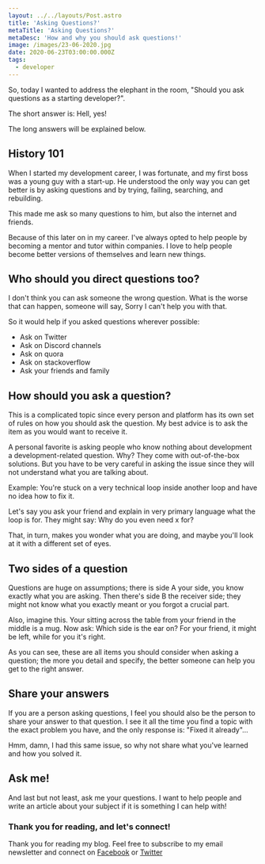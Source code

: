 ```yaml
---
layout: ../../layouts/Post.astro
title: 'Asking Questions?'
metaTitle: 'Asking Questions?'
metaDesc: 'How and why you should ask questions!'
image: /images/23-06-2020.jpg
date: 2020-06-23T03:00:00.000Z
tags:
  - developer
---
```


So, today I wanted to address the elephant in the room, "Should you ask questions as a starting developer?".

The short answer is: Hell, yes!

The long answers will be explained below.

## History 101

When I started my development career, I was fortunate, and my first boss was a young guy with a start-up. He understood the only way you can get better is by asking questions and by trying, failing, searching, and rebuilding.

This made me ask so many questions to him, but also the internet and friends.

Because of this later on in my career. I've always opted to help people by becoming a mentor and tutor within companies. I love to help people become better versions of themselves and learn new things.

## Who should you direct questions too?

I don't think you can ask someone the wrong question. What is the worse that can happen, someone will say, Sorry I can't help you with that.

So it would help if you asked questions wherever possible:

- Ask on Twitter
- Ask on Discord channels
- Ask on quora
- Ask on stackoverflow
- Ask your friends and family

## How should you ask a question?

This is a complicated topic since every person and platform has its own set of rules on how you should ask the question. My best advice is to ask the item as you would want to receive it.

A personal favorite is asking people who know nothing about development a development-related question. Why? They come with out-of-the-box solutions. But you have to be very careful in asking the issue since they will not understand what you are talking about.

Example: You're stuck on a very technical loop inside another loop and have no idea how to fix it.

Let's say you ask your friend and explain in very primary language what the loop is for. They might say: Why do you even need x for?

That, in turn, makes you wonder what you are doing, and maybe you'll look at it with a different set of eyes.

## Two sides of a question

Questions are huge on assumptions; there is side A your side, you know exactly what you are asking. Then there's side B the receiver side; they might not know what you exactly meant or you forgot a crucial part.

Also, imagine this. Your sitting across the table from your friend in the middle is a mug. Now ask: Which side is the ear on? For your friend, it might be left, while for you it's right.

As you can see, these are all items you should consider when asking a question; the more you detail and specify, the better someone can help you get to the right answer.

## Share your answers

If you are a person asking questions, I feel you should also be the person to share your answer to that question. I see it all the time you find a topic with the exact problem you have, and the only response is: "Fixed it already"...

Hmm, damn, I had this same issue, so why not share what you've learned and how you solved it.

## Ask me!

And last but not least, ask me your questions. I want to help people and write an article about your subject if it is something I can help with!

### Thank you for reading, and let's connect!

Thank you for reading my blog. Feel free to subscribe to my email newsletter and connect on [Facebook](https://www.facebook.com/DailyDevTipsBlog) or [Twitter](https://twitter.com/DailyDevTips1)
